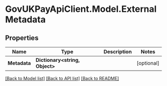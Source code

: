 # GovUKPayApiClient.Model.ExternalMetadata

## Properties

Name | Type | Description | Notes
------------ | ------------- | ------------- | -------------
**Metadata** | **Dictionary&lt;string, Object&gt;** |  | [optional] 

[[Back to Model list]](../README.md#documentation-for-models) [[Back to API list]](../README.md#documentation-for-api-endpoints) [[Back to README]](../README.md)


